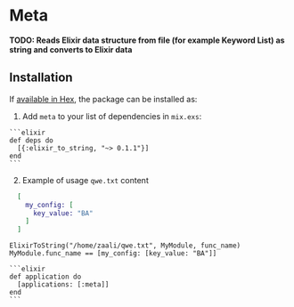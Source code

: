 # Meta

**TODO: Reads Elixir data structure from file (for example Keyword List) as string and converts to Elixir data**

## Installation

If [available in Hex](https://hex.pm/docs/publish), the package can be installed as:

  1. Add `meta` to your list of dependencies in `mix.exs`:

    ```elixir
    def deps do
      [{:elixir_to_string, "~> 0.1.1"}]
    end
    ```

  2. Example of usage
  `qwe.txt` content
  ```elixir
    [
      my_config: [
        key_value: "BA"
      ]
    ]
  ```
    ElixirToString("/home/zaali/qwe.txt", MyModule, func_name)
    MyModule.func_name == [my_config: [key_value: "BA"]]

    ```elixir
    def application do
      [applications: [:meta]]
    end
    ```
